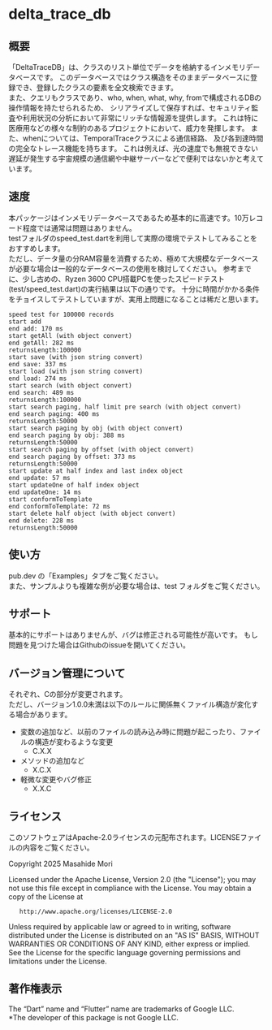 # delta_trace_db

## 概要
「DeltaTraceDB」は、クラスのリスト単位でデータを格納するインメモリデータベースです。
このデータベースではクラス構造をそのままデータベースに登録でき、登録したクラスの要素を全文検索できます。  
また、クエリもクラスであり、who, when, what, why, fromで構成されるDBの操作情報を持たせられるため、
シリアライズして保存すれば、セキュリティ監査や利用状況の分析において非常にリッチな情報源を提供します。
これは特に医療用などの様々な制約のあるプロジェクトにおいて、威力を発揮します。
また、whenについては、TemporalTraceクラスによる通信経路、 及び各到達時間の完全なトレース機能を持ちます。
これは例えば、光の速度でも無視できない遅延が発生する宇宙規模の通信網や中継サーバーなどで便利ではないかと考えています。

## 速度
本パッケージはインメモリデータベースであるため基本的に高速です。10万レコード程度では通常は問題はありません。  
testフォルダのspeed_test.dartを利用して実際の環境でテストしてみることをおすすめします。  
ただし、データ量の分RAM容量を消費するため、極めて大規模なデータベースが必要な場合は一般的なデータベースの使用を検討してください。
参考までに、少し古めの、Ryzen 3600 CPU搭載PCを使ったスピードテスト(test/speed_test.dart)の実行結果は以下の通りです。
十分に時間がかかる条件をチョイスしてテストしていますが、実用上問題になることは稀だと思います。

```text
speed test for 100000 records                                                                                                                                                                               
start add
end add: 170 ms
start getAll (with object convert)
end getAll: 282 ms
returnsLength:100000
start save (with json string convert)
end save: 337 ms
start load (with json string convert)
end load: 274 ms
start search (with object convert)
end search: 489 ms
returnsLength:100000
start search paging, half limit pre search (with object convert)
end search paging: 400 ms
returnsLength:50000
start search paging by obj (with object convert)
end search paging by obj: 388 ms
returnsLength:50000
start search paging by offset (with object convert)
end search paging by offset: 373 ms
returnsLength:50000
start update at half index and last index object
end update: 57 ms
start updateOne of half index object
end updateOne: 14 ms
start conformToTemplate
end conformToTemplate: 72 ms
start delete half object (with object convert)
end delete: 228 ms
returnsLength:50000
```

## 使い方
pub.dev の「Examples」タブをご覧ください。  
また、サンプルよりも複雑な例が必要な場合は、test フォルダをご覧ください。

## サポート
基本的にサポートはありませんが、バグは修正される可能性が高いです。
もし問題を見つけた場合はGithubのissueを開いてください。

## バージョン管理について
それぞれ、Cの部分が変更されます。  
ただし、バージョン1.0.0未満は以下のルールに関係無くファイル構造が変化する場合があります。  
- 変数の追加など、以前のファイルの読み込み時に問題が起こったり、ファイルの構造が変わるような変更
  - C.X.X
- メソッドの追加など
  - X.C.X
- 軽微な変更やバグ修正
  - X.X.C

## ライセンス
このソフトウェアはApache-2.0ライセンスの元配布されます。LICENSEファイルの内容をご覧ください。  

Copyright 2025 Masahide Mori

Licensed under the Apache License, Version 2.0 (the "License");
you may not use this file except in compliance with the License.
You may obtain a copy of the License at

       http://www.apache.org/licenses/LICENSE-2.0

Unless required by applicable law or agreed to in writing, software
distributed under the License is distributed on an "AS IS" BASIS,
WITHOUT WARRANTIES OR CONDITIONS OF ANY KIND, either express or implied.
See the License for the specific language governing permissions and
limitations under the License.  

## 著作権表示
The “Dart” name and “Flutter” name are trademarks of Google LLC.  
*The developer of this package is not Google LLC.